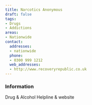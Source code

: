 ```yaml
---
title: Narcotics Anonymous
draft: false
tags:
- Drugs
- Addictions
areas:
- Nationwide
contact:
  addresses:
  - nationwide
  phone:
  - 0300 999 1212
  web_addresses:
  - http://www.recoveryrepublic.co.uk
---
```


### Information
Drug & Alcohol Helpline & website

